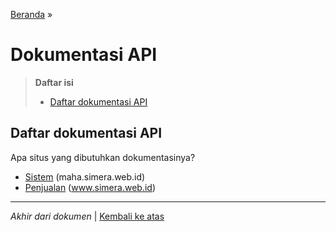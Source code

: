 <title>Dokumentasi API | Cara Simera</title>

[Beranda](..) &raquo;
# Dokumentasi API

> **Daftar isi**
> 
> - [Daftar dokumentasi API](#daftar-panduan-pengguna)

## Daftar dokumentasi API
Apa situs yang dibutuhkan dokumentasinya?

- [Sistem](sistem) (maha.simera.web.id)
- [Penjualan](lamanlabuh) (www.simera.web.id)

---

_Akhir dari dokumen_ | [Kembali ke atas](#)
